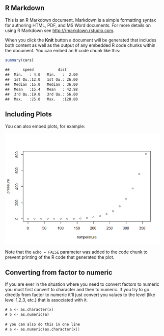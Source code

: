 R Markdown
----------

This is an R Markdown document. Markdown is a simple formatting syntax for authoring HTML, PDF, and MS Word documents. For more details on using R Markdown see <http://rmarkdown.rstudio.com>.

When you click the **Knit** button a document will be generated that includes both content as well as the output of any embedded R code chunks within the document. You can embed an R code chunk like this:

``` r
summary(cars)
```

    ##      speed           dist       
    ##  Min.   : 4.0   Min.   :  2.00  
    ##  1st Qu.:12.0   1st Qu.: 26.00  
    ##  Median :15.0   Median : 36.00  
    ##  Mean   :15.4   Mean   : 42.98  
    ##  3rd Qu.:19.0   3rd Qu.: 56.00  
    ##  Max.   :25.0   Max.   :120.00

Including Plots
---------------

You can also embed plots, for example:

![](Week_7_environments_classes_data_types_files/figure-markdown_github/pressure-1.png)

Note that the `echo = FALSE` parameter was added to the code chunk to prevent printing of the R code that generated the plot.

Converting from factor to numeric
---------------------------------

If you are ever in the situation where you need to convert factors to numeric you must first convert to character and then to numeric. If you try to go directly from factor to numeric it'll just convert you values to the level (like level 1,2,3, etc.) that is associated with it.

    # a <- as.character(x)
    # b <- as.numeric(a)

    # you can also do this in one line
    # a <- as.numeric(as.character(x))

